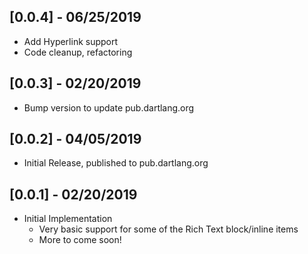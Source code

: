 ## [0.0.4] - 06/25/2019
* Add Hyperlink support
* Code cleanup, refactoring

## [0.0.3] - 02/20/2019
* Bump version to update pub.dartlang.org

## [0.0.2] - 04/05/2019
* Initial Release, published to pub.dartlang.org

## [0.0.1] - 02/20/2019
* Initial Implementation
  * Very basic support for some of the Rich Text block/inline items
  * More to come soon!
